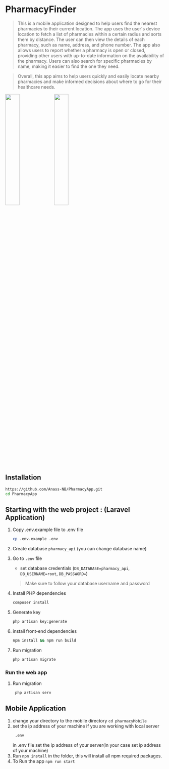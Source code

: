 # PharmacyFinder
>This is a mobile application designed to help users find the nearest pharmacies to their current location. The app uses the user's device location to fetch a list of pharmacies within a certain radius and sorts them by distance. The user can then view the details of each pharmacy, such as name, address, and phone number.
>The app also allows users to report whether a pharmacy is open or closed, providing other users with up-to-date information on the availability of the pharmacy. Users can also search for specific pharmacies by name, making it easier to find the one they need.

>Overall, this app aims to help users quickly and easily locate nearby pharmacies and make informed decisions about where to go for their healthcare needs.

<img src='https://user-images.githubusercontent.com/110456240/234850504-8f6461c8-25a1-4948-b851-ac77e50b1270.jpeg' height="30%" width="30%" />


<img src='https://user-images.githubusercontent.com/110456240/234850755-ba5a5771-9b42-4ab0-80fe-a3b140987056.jpeg' height="30%" width="30%" />


## Installation

```sh
https://github.com/Anass-NB/PharmacyApp.git
cd PharmacyApp
```

## Starting with the web project : (Laravel Application)
1. Copy .env.example file to .env file
    ```sh
    cp .env.example .env
    ```
1. Create database `pharmacy_api` (you can change database name)


1. Go to `.env` file 
    - set database credentials (`DB_DATABASE=pharmacy_api`, `DB_USERNAME=root`, `DB_PASSWORD=`)
    > Make sure to follow your database username and password

1. Install PHP dependencies 
    ```sh
    composer install
    ```

1. Generate key 
    ```sh
    php artisan key:generate
    ```

1. install front-end dependencies
    ```sh
    npm install && npm run build
    ```

1. Run migration
    ```sh
    php artisan migrate
    ```

### Run the web app
1. Run migration
   ```sh
    php artisan serv
    ```

## Mobile Application

1. change your directory to the mobile directory `cd pharmacyMobile`
1. set the ip address of your machine if you are working with local server 
    ```sh
     .env
    ```
    in .env file set the ip address of your server(in your case set ip address of your machine)
2. Run `npm install` in the folder, this will install all npm required packages.
3. To Run the app `npm run start`




